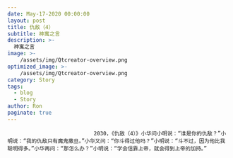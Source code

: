 ```yaml
---
date: May-17-2020 00:00:00
layout: post
title: 仇敌（4）
subtitle: 神寓之言
description: >-
  神寓之言
image: >-
    /assets/img/Qtcreator-overview.png
optimized_image: >-
    /assets/img/Qtcreator-overview.png
category: Story
tags:
  - blog
  - Story
author: Ron
paginate: true
---
```


							　　2030，《仇敌（4）》小华问小明说：“谁是你的仇敌？”小明说：“我的仇敌只有魔鬼撒旦。”小华又问：“你斗得过他吗？”小明说：“斗不过，因为他比我聪明得多。”小华再问：“那怎么办？”小明说：“学会信靠上帝，就会得到上帝的加持。”
							
							
						